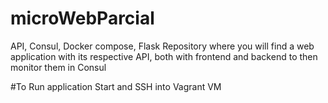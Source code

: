 # microWebParcial
API, Consul, Docker compose, Flask
Repository where you will find a web application with its respective API, both with frontend and backend to then monitor them in Consul

#To Run application
Start and SSH into Vagrant VM
